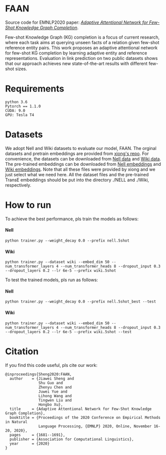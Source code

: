 # FAAN
Source code for EMNLP2020 paper: [*Adaptive Attentional Network for Few-Shot Knowledge Graph Completion*](https://aclanthology.org/2020.emnlp-main.131/).

Few-shot Knowledge Graph (KG) completion is a focus of current research, where each task aims at querying unseen facts of a relation given few-shot reference entity pairs. 
This work proposes an adaptive attentional network for few-shot KG completion by learning adaptive entity and reference representations. Evaluation in link prediction on two public datasets shows that our approach achieves new state-of-the-art results with different few-shot sizes.

# Requirements

```
python 3.6
Pytorch == 1.1.0
CUDA: 9.0
GPU: Tesla T4
```

# Datasets

We adopt Nell and Wiki datasets to evaluate our model, FAAN.
The orginal datasets and pretrain embeddings are provided from [xiong's repo](https://github.com/xwhan/One-shot-Relational-Learning). 
For convenience, the datasets can be downloaded from [Nell data](https://sites.cs.ucsb.edu/~xwhan/datasets/nell.tar.gz)
and [Wiki data](https://sites.cs.ucsb.edu/~xwhan/datasets/wiki.tar.gz). 
The pre-trained embeddings can be downloaded from [Nell embeddings](https://drive.google.com/file/d/1XXvYpTSTyCnN-PBdUkWBXwXBI99Chbps/view?usp=sharing)
 and [Wiki embeddings](https://drive.google.com/file/d/1_3HBJde2KVMhBgJeGN1-wyvW88gRU1iL/view?usp=sharing).
Note that all these files were provided by xiong and we just select what we need here. 
All the dataset files and the pre-trained TransE embeddings should be put into the directory ./NELL and ./Wiki, respectively.

# How to run
To achieve the best performance, pls train the models as follows:

#### Nell

```
python trainer.py --weight_decay 0.0 --prefix nell.5shot
```

#### Wiki

```
python trainer.py --dataset wiki --embed_dim 50 --num_transformer_layers 4 --num_transformer_heads 8 --dropout_input 0.3 --dropout_layers 0.2 --lr 6e-5 --prefix wiki.5shot
```

To test the trained models, pls run as follows:

#### Nell

```
python trainer.py --weight_decay 0.0 --prefix nell.5shot_best --test
```

#### Wiki

```
python trainer.py --dataset wiki --embed_dim 50 --num_transformer_layers 4 --num_transformer_heads 8 --dropout_input 0.3 --dropout_layers 0.2 --lr 6e-5 --prefix wiki.5shot --test
```

# Citation

If you find this code useful, pls cite our work:

```
@inproceedings{Sheng2020:FAAN,
  author    = {Jiawei Sheng and
               Shu Guo and
               Zhenyu Chen and
               Juwei Yue and
               Lihong Wang and
               Tingwen Liu and
               Hongbo Xu},
  title     = {Adaptive Attentional Network for Few-Shot Knowledge Graph Completion},
  booktitle = {Proceedings of the 2020 Conference on Empirical Methods in Natural
               Language Processing, {EMNLP} 2020, Online, November 16-20, 2020},
  pages     = {1681--1691},
  publisher = {Association for Computational Linguistics},
  year      = {2020}
}
```
